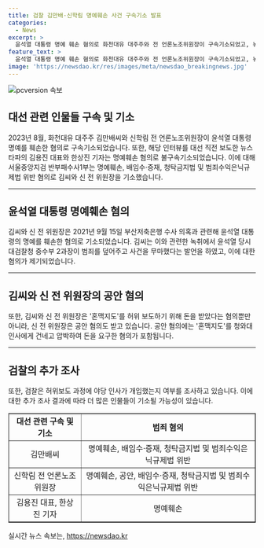 ```yaml
---
title: 검찰 김만배·신학림 명예훼손 사건 구속기소 발표
categories:
  - News
excerpt: >
  윤석열 대통령 명예 훼손 혐의로 화천대유 대주주와 전 언론노조위원장이 구속기소되었고, 뉴스타파 대표와 기자는 불구속기소됐다. 김씨는 윤 대통령을 명예훼손하는 내용을 뉴스타파에 제공하고, 신 전 위원장은 1억6500만원을 받아들이고 공갈 혐의도 받고 있다. 또한, 정기현 전 국립중앙의원장을 협박한 혐의도 조사 중이다. 
feature_text: >
  윤석열 대통령 명예 훼손 혐의로 화천대유 대주주와 전 언론노조위원장이 구속기소되었고, 뉴스타파 대표와 기자는 불구속기소됐다. 김씨는 윤 대통령을 명예훼손하는 내용을 뉴스타파에 제공하고, 신 전 위원장은 1억6500만원을 받아들이고 공갈 혐의도 받고 있다. 또한, 정기현 전 국립중앙의원장을 협박한 혐의도 조사 중이다. 
image: 'https://newsdao.kr/res/images/meta/newsdao_breakingnews.jpg'
---
```


<p><img src="https://newsdao.kr/res/images/meta/newsdao_breakingnews.jpg" alt="pcversion 속보" /></p>

<h2 data-ke-size="size26">대선 관련 인물들 구속 및 기소</h2>

<p data-ke-size="size16">2023년 8월, 화천대유 대주주 김만배씨와 신학림 전 언론노조위원장이 윤석열 대통령 명예를 훼손한 혐의로 구속기소되었습니다. 또한, 해당 인터뷰를 대선 직전 보도한 뉴스타파의 김용진 대표와 한상진 기자는 명예훼손 혐의로 불구속기소되었습니다. 이에 대해 서울중앙지검 반부패수사1부는 명예훼손, 배임수·증재, 청탁금지법 및 범죄수익은닉규제법 위반 혐의로 김씨와 신 전 위원장을 기소했습니다.</p>

<hr>

<h2 data-ke-size="size26">윤석열 대통령 명예훼손 혐의</h2>

<p data-ke-size="size16">김씨와 신 전 위원장은 2021년 9월 15일 부산저축은행 수사 의혹과 관련해 윤석열 대통령의 명예를 훼손한 혐의로 기소되었습니다. 김씨는 이와 관련한 녹취에서 윤석열 당시 대검찰청 중수부 2과장이 범죄를 덮어주고 사건을 무마했다는 발언을 하였고, 이에 대한 혐의가 제기되었습니다.</p>

<hr>

<h2 data-ke-size="size26">김씨와 신 전 위원장의 공안 혐의</h2>

<p data-ke-size="size16">또한, 김씨와 신 전 위원장은 '혼맥지도'를 허위 보도하기 위해 돈을 받았다는 혐의뿐만 아니라, 신 전 위원장은 공안 혐의도 받고 있습니다. 공안 혐의에는 '혼맥지도'를 청와대 인사에게 건네고 압박하여 돈을 요구한 혐의가 포함됩니다.</p>

<hr>

<h2 data-ke-size="size26">검찰의 추가 조사</h2>

<p data-ke-size="size16">또한, 검찰은 허위보도 과정에 야당 인사가 개입했는지 여부를 조사하고 있습니다. 이에 대한 추가 조사 결과에 따라 더 많은 인물들이 기소될 가능성이 있습니다.</p>

<table style="width: 100%;" border="1">
<tbody>
<tr>
<td style="text-align: center; height: 17px;"><b>대선 관련 구속 및 기소</b></td>
<td style="text-align: center; height: 17px;"><b>범죄 혐의</b></td>
</tr>
<tr>
<td style="text-align: center;">김만배씨</td>
<td style="text-align: center;">명예훼손, 배임수·증재, 청탁금지법 및 범죄수익은닉규제법 위반</td>
</tr>
<tr>
<td style="text-align: center;">신학림 전 언론노조위원장</td>
<td style="text-align: center;">명예훼손, 공안, 배임수·증재, 청탁금지법 및 범죄수익은닉규제법 위반</td>
</tr>
<tr>
<td style="text-align: center;">김용진 대표, 한상진 기자</td>
<td style="text-align: center;">명예훼손</td>
</tr>
</tbody>
</table>
실시간 뉴스 속보는, <a href="https://newsdao.kr" rel="dofollow">https://newsdao.kr</a>


